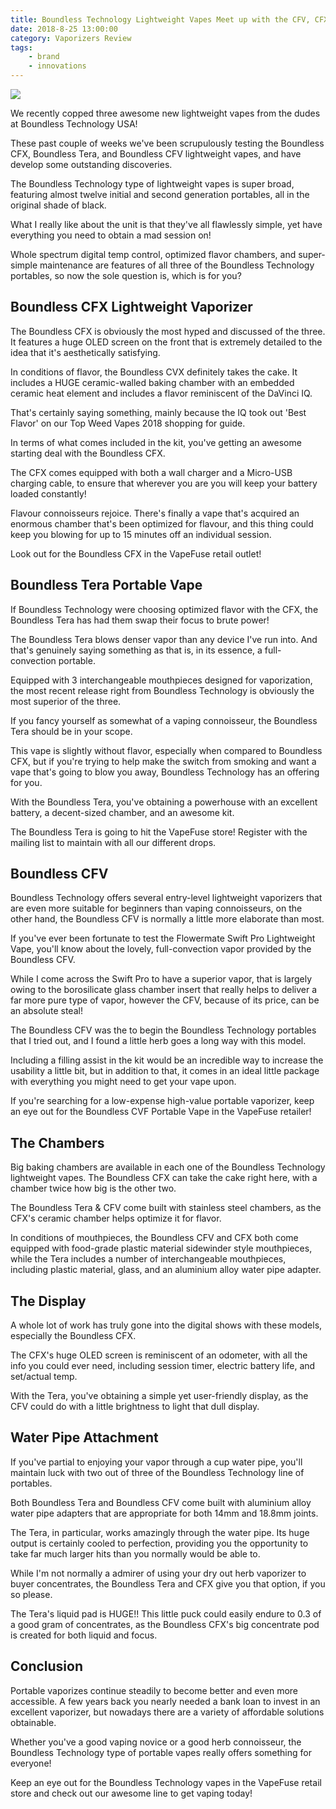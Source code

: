 ```yaml
---
title: Boundless Technology Lightweight Vapes Meet up with the CFV, CFX & Tera
date: 2018-8-25 13:00:00
category: Vaporizers Review
tags:
	- brand
	- innovations
---
```


![](/images/1.jpg)

We recently copped three awesome new lightweight vapes from the dudes at Boundless Technology USA! 

These past couple of weeks we've been scrupulously testing the Boundless CFX, Boundless Tera, and Boundless CFV lightweight vapes, and have develop some outstanding discoveries.

<!-- more -->

The Boundless Technology type of lightweight vapes is super broad, featuring almost twelve initial and second generation portables, all in the original shade of black.

What I really like about the unit is that they've all flawlessly simple, yet have everything you need to obtain a mad session on!

Whole spectrum digital temp control, optimized flavor chambers, and super-simple maintenance are features of all three of the Boundless Technology portables, so now the sole question is, which is for you? 

## Boundless CFX Lightweight Vaporizer 

The Boundless CFX is obviously the most hyped and discussed of the three. It features a huge OLED screen on the front that is extremely detailed to the idea that it's aesthetically satisfying. 

In conditions of flavor, the Boundless CVX definitely takes the cake. It includes a HUGE ceramic-walled baking chamber with an embedded ceramic heat element and includes a flavor reminiscent of the DaVinci IQ. 

That's certainly saying something, mainly because the IQ took out 'Best Flavor' on our Top Weed Vapes 2018 shopping for guide. 

In terms of what comes included in the kit, you've getting an awesome starting deal with the Boundless CFX. 

The CFX comes equipped with both a wall charger and a Micro-USB charging cable, to ensure that wherever you are you will keep your battery loaded constantly!

Flavour connoisseurs rejoice. There's finally a vape that's acquired an enormous chamber that's been optimized for flavour, and this thing could keep you blowing for up to 15 minutes off an individual session. 

Look out for the Boundless CFX in the VapeFuse retail outlet! 

## Boundless Tera Portable Vape

If Boundless Technology were choosing optimized flavor with the CFX, the Boundless Tera has had them swap their focus to brute power!

The Boundless Tera blows denser vapor than any device I've run into. And that's genuinely saying something as that is, in its essence,  a full-convection portable. 

Equipped with 3 interchangeable mouthpieces designed for vaporization, the most recent release right from Boundless Technology is obviously the most superior of the three. 

If you fancy yourself as somewhat of a vaping connoisseur, the Boundless Tera should be in your scope.

This vape is slightly without flavor, especially when compared to Boundless CFX, but if you're trying to help make the switch from smoking and want a vape that's going to blow you away, Boundless Technology has an offering for you. 

With the Boundless Tera, you've obtaining a powerhouse with an excellent battery, a decent-sized chamber, and an awesome kit. 

The Boundless Tera is going to hit the VapeFuse store! Register with the mailing list to maintain with all our different drops. 

## Boundless CFV

Boundless Technology offers several entry-level lightweight vaporizers that are even more suitable for beginners than vaping connoisseurs, on the other hand, the Boundless CFV is normally a little more elaborate than most. 

If you've ever been fortunate to test the Flowermate Swift Pro Lightweight Vape, you'll know about the lovely, full-convection vapor provided by the Boundless CFV. 

While I come across the Swift Pro to have a superior vapor, that is largely owing to the borosilicate glass chamber insert that really helps to deliver a far more pure type of vapor, however the CFV, because of its price, can be an absolute steal!

The Boundless CFV was the to begin the Boundless Technology portables that I tried out, and I found a little herb goes a long way with this model. 

Including a filling assist in the kit would be an incredible way to increase the usability a little bit, but in addition to that, it comes in an ideal little package with everything you might need to get your vape upon. 

If you're searching for a low-expense high-value portable vaporizer, keep an eye out for the Boundless CVF Portable Vape in the VapeFuse retailer! 

## The Chambers

Big baking chambers are available in each one of the Boundless Technology lightweight vapes. The Boundless CFX can take the cake right here, with a chamber twice how big is the other two. 

The Boundless Tera & CFV come built with stainless steel chambers, as the CFX's ceramic chamber helps optimize it for flavor. 

In conditions of mouthpieces, the Boundless CFV and CFX both come equipped with food-grade plastic material sidewinder style mouthpieces, while the Tera includes a number of interchangeable mouthpieces, including plastic material, glass, and an aluminium alloy water pipe adapter. 

## The Display

A whole lot of work has truly gone into the digital shows with these models, especially the Boundless CFX. 

The CFX's huge OLED screen is reminiscent of an odometer, with all the info you could ever need, including session timer, electric battery life, and set/actual temp. 

With the Tera, you've obtaining a simple yet user-friendly display, as the CFV could do with a little brightness to light that dull display. 

## Water Pipe Attachment

If you've partial to enjoying your vapor through a cup water pipe, you'll maintain luck with two out of three of the Boundless Technology line of portables. 

Both Boundless Tera and Boundless CFV come built with aluminium alloy water pipe adapters that are appropriate for both 14mm and 18.8mm joints. 

The Tera, in particular, works amazingly through the water pipe. Its huge output is certainly cooled to perfection, providing you the opportunity to take far much larger hits than you normally would be able to. 

While I'm not normally a admirer of using your dry out herb vaporizer to buyer concentrates, the Boundless Tera and CFX give you that option, if you so please.

The Tera's liquid pad is HUGE!! This little puck could easily endure to 0.3 of a good gram of concentrates, as the Boundless CFX's big concentrate pod is created for both liquid and focus. 

## Conclusion

Portable vaporizes continue steadily to become better and even more accessible. A few years back you nearly needed a bank loan to invest in an excellent vaporizer, but nowadays there are a variety of affordable solutions obtainable. 

Whether you've a good vaping novice or a good herb connoisseur, the Boundless Technology type of portable vapes really offers something for everyone!

Keep an eye out for the Boundless Technology vapes in the VapeFuse retail store and check out our awesome line to get vaping today!